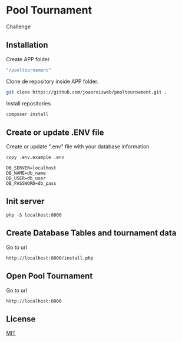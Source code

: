 # Pool Tournament
Challenge

## Installation

Create APP folder

```bash
"/pooltournament"
```

Clone de repository inside APP folder.

```bash
git clone https://github.com/joaoreisweb/pooltournament.git .
```

Install repositories 

```bash
composer install
```

## Create or update .ENV file
Create or update ".env" file with your database information
```bash
copy .env.example .env
```
```env
DB_SERVER=localhost 
DB_NAME=db_name
DB_USER=db_user
DB_PASSWORD=db_pass
```

## Init server

```url
php -S localhost:8000
```

## Create Database Tables and tournament data
Go to url
```url
http://localhost:8000/install.php
```

## Open Pool Tournament
Go to url
```url
http://localhost:8000
```


## License
[MIT](https://choosealicense.com/licenses/mit/)
